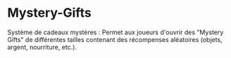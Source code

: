 # Mystery-Gifts
Système de cadeaux mystères : Permet aux joueurs d'ouvrir des "Mystery Gifts" de différentes tailles contenant des récompenses aléatoires (objets, argent, nourriture, etc.).
